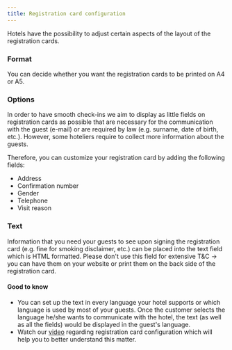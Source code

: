 ```yaml
---
title: Registration card configuration
---
```


Hotels have the possibility to adjust certain aspects of the layout of the registration cards.

### Format
You can decide whether you want the registration cards to be printed on A4 or A5.

### Options
In order to have smooth check-ins we aim to display as little fields on registration cards as possible that are necessary for the communication with the guest (e-mail) or are required by law (e.g. surname, date of birth, etc.). However, some hoteliers require to collect more information about the guests.</p>
Therefore, you can customize your registration card by adding the following fields:<br/>
- Address<br/>
- Confirmation number<br/>
- Gender<br/>
- Telephone<br/>
- Visit reason<br/>

### Text
Information that you need your guests to see upon signing the registration card (e.g. fine for smoking disclaimer, etc.) can be placed into the text field which is HTML formatted. Please don't use this field for extensive T&C -> you can have them on your website or print them on the back side of the registration card.

#### Good to know
- You can set up the text in every language your hotel supports or which language is used by most of your guests. Once the customer selects the language he/she wants to communicate with the hotel, the text (as well as all the fields) would be displayed in the guest's language.
- Watch our [video](https://vimeo.com/205407149) regarding registration card configuration which will help you to better understand this matter.
